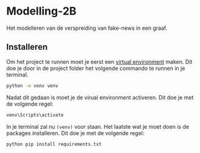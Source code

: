 # Modelling-2B

Het modelleren van de verspreiding van fake-news in een graaf.

## Installeren

Om het project te runnen moet je eerst een [virtual environment](https://docs.python.org/3/tutorial/venv.html) maken. Dit doe je door in de project folder het volgende commando te runnen in je terminal.

```bash
python -m venv venv
```

Nadat dit gedaan is moet je de virual environment activeren. Dit doe je met de volgende regel:

```bash
venv\Scripts\activate
```

In je terminal zal nu `(venv)` voor staan. Het laatste wat je moet doen is de packages installeren. Dit doe je met de volgende regel:

```bash
python pip install requirements.txt
```
